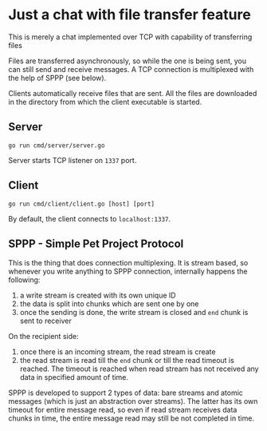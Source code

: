 # Just a chat with file transfer feature
This is merely a chat implemented over TCP with capability of transferring files

Files are transferred asynchronously, so while the one is being sent, you can still send and receive messages.
A TCP connection is multiplexed with the help of SPPP (see below).

Clients automatically receive files that are sent.
All the files are downloaded in the directory from which the client executable is started.

## Server
```
go run cmd/server/server.go
```

Server starts TCP listener on `1337` port.

## Client
```
go run cmd/client/client.go [host] [port]
```
By default, the client connects to `localhost:1337`.

## SPPP - Simple Pet Project Protocol
This is the thing that does connection multiplexing.
It is stream based, so whenever you write anything to SPPP connection, internally happens the following:

1. a write stream is created with its own unique ID
2. the data is split into chunks which are sent one by one
3. once the sending is done, the write stream is closed and `end` chunk is sent to receiver

On the recipient side:

1. once there is an incoming stream, the read stream is create
2. the read stream is read till the `end` chunk or till the read timeout is reached.
The timeout is reached when read stream has not received any data in specified amount of time.

SPPP is developed to support 2 types of data: bare streams and atomic messages (which is just an abstraction over streams).
The latter has its own timeout for entire message read, so even if read stream receives data chunks in time, the entire message read may still be not completed in time.
